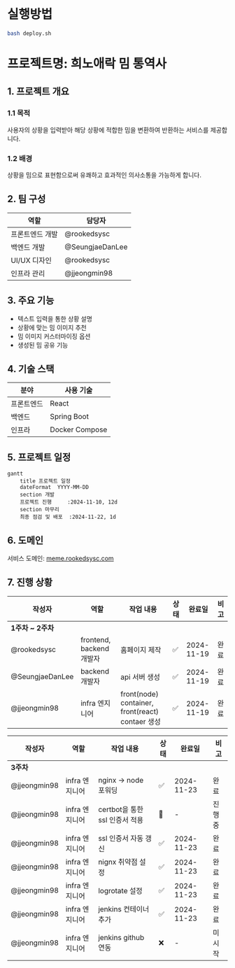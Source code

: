 # 실행방법

```bash
bash deploy.sh
```

# 프로젝트명: 희노애락 밈 통역사

## 1. 프로젝트 개요

### 1.1 목적
사용자의 상황을 입력받아 해당 상황에 적합한 밈을 변환하여 반환하는 서비스를 제공합니다.

### 1.2 배경
상황을 밈으로 표현함으로써 유쾌하고 효과적인 의사소통을 가능하게 합니다.

## 2. 팀 구성
| 역할 | 담당자 |
|------|--------|
| 프론트엔드 개발 | @rookedsysc |
| 백엔드 개발 | @SeungjaeDanLee |
| UI/UX 디자인 | @rookedsysc |
| 인프라 관리 | @jjeongmin98 |
  
## 3. 주요 기능

- 텍스트 입력을 통한 상황 설명
- 상황에 맞는 밈 이미지 추천
- 밈 이미지 커스터마이징 옵션
- 생성된 밈 공유 기능

## 4. 기술 스택

| 분야 | 사용 기술 |
|------|-----------|
| 프론트엔드 | React |
| 백엔드 | Spring Boot |
| 인프라 | Docker Compose |



## 5. 프로젝트 일정

```mermaid
gantt
    title 프로젝트 일정
    dateFormat  YYYY-MM-DD
    section 개발
    프로젝트 진행     :2024-11-10, 12d
    section 마무리
    최종 점검 및 배포  :2024-11-22, 1d
```

## 6. 도메인
서비스 도메인: [meme.rookedsysc.com](http://meme.rookedsysc.com)

## 7. 진행 상황
| 작성자 | 역할 | 작업 내용 | 상태 | 완료일 | 비고 |
|-------|------|----------|------|-------|------|
| **1주차 ~ 2주차** ||||||
| @rookedsysc | frontend, backend개발자 | 홈페이지 제작 | ✅ | 2024-11-19 | 완료 |
| @SeungjaeDanLee | backend 개발자 | api 서버 생성 | ✅ | 2024-11-19 | 완료 |
| @jjeongmin98 | infra 엔지니어 | front(node) container, front(react) contaer 생성 | ✅ | 2024-11-19 | 완료 |

| 작성자 | 역할 | 작업 내용 | 상태 | 완료일 | 비고 |
|-------|------|----------|------|-------|------|
| **3주차** ||||||
| @jjeongmin98 | infra 엔지니어 | nginx -> node 포워딩 | ✅ | 2024-11-23 | 완료 |
| @jjeongmin98 | infra 엔지니어 | certbot을 통한 ssl 인증서 적용 | 🚧 | - | 진행중 |
| @jjeongmin98 | infra 엔지니어 | ssl 인증서 자동 갱신 | ✅ | 2024-11-23 | 완료 |
| @jjeongmin98 | infra 엔지니어 | nignx 취약점 설정 | ✅ | 2024-11-23 | 완료 |
| @jjeongmin98 | infra 엔지니어 | logrotate 설정 | ✅ | 2024-11-23 | 완료 |
| @jjeongmin98 | infra 엔지니어 | jenkins 컨테이너 추가 | ✅ | 2024-11-23 | 완료 |
| @jjeongmin98 | infra 엔지니어 | jenkins github 연동 | ❌ | - | 미시작 |

